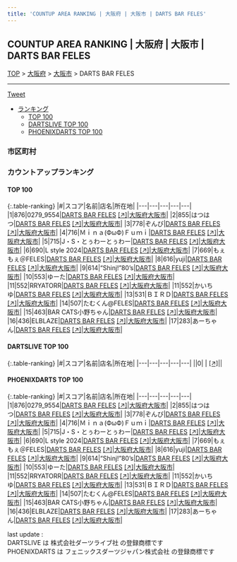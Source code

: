 ```yaml
---
title: 'COUNTUP AREA RANKING | 大阪府 | 大阪市 | DARTS BAR FELES'
---
```

## COUNTUP AREA RANKING | 大阪府 | 大阪市 | DARTS BAR FELES

[TOP](/darts/rank/) > [大阪府](/darts/rank/大阪府/) > [大阪市](/darts/rank/大阪府/大阪市/) > DARTS BAR FELES

___

<a href="https://twitter.com/share?ref_src=twsrc%5Etfw" data-text="COUNTUP AREA RANKING | 大阪府大阪市DARTS BAR FELES" class="twitter-share-button" data-hashtags="DARTSLIVE,PHOENIXDARTS,darts,ダーツ" data-show-count="false">Tweet</a>

* [ランキング](#カウントアップランキング)
    * [TOP 100](#top-100)
    * [DARTSLIVE TOP 100](#dartslive-top-100)
    * [PHOENIXDARTS TOP 100](#phoenixdarts-top-100)

### 市区町村

<ul>

</ul>

### カウントアップランキング

#### TOP 100



{:.table-ranking}
|#|スコア|名前|店名|所在地|
|---|---|---|---|---|
|1|876|<span class="rank-name-pd">0279_9554</span>|<a href="/darts/rank/shops/92076.html">DARTS BAR FELES</a> <a href="https://vs.phoenixdarts.com/jp/shop/shopDetailInfo/s_92076?s_seq=92076">[↗]</a>|<a href="/darts/rank/大阪府/大阪市">大阪府大阪市</a>|
|2|855|<span class="rank-name-pd">はつはつ</span>|<a href="/darts/rank/shops/92076.html">DARTS BAR FELES</a> <a href="https://vs.phoenixdarts.com/jp/shop/shopDetailInfo/s_92076?s_seq=92076">[↗]</a>|<a href="/darts/rank/大阪府/大阪市">大阪府大阪市</a>|
|3|778|<span class="rank-name-pd">ぞんび</span>|<a href="/darts/rank/shops/92076.html">DARTS BAR FELES</a> <a href="https://vs.phoenixdarts.com/jp/shop/shopDetailInfo/s_92076?s_seq=92076">[↗]</a>|<a href="/darts/rank/大阪府/大阪市">大阪府大阪市</a>|
|4|716|<span class="rank-name-pd">Ｍｉｎａ(ФωФ)Ｆｕｍｉ</span>|<a href="/darts/rank/shops/92076.html">DARTS BAR FELES</a> <a href="https://vs.phoenixdarts.com/jp/shop/shopDetailInfo/s_92076?s_seq=92076">[↗]</a>|<a href="/darts/rank/大阪府/大阪市">大阪府大阪市</a>|
|5|715|<span class="rank-name-pd">J・S・とぅわーとぅわー</span>|<a href="/darts/rank/shops/92076.html">DARTS BAR FELES</a> <a href="https://vs.phoenixdarts.com/jp/shop/shopDetailInfo/s_92076?s_seq=92076">[↗]</a>|<a href="/darts/rank/大阪府/大阪市">大阪府大阪市</a>|
|6|690|<span class="rank-name-pd">L style 2024</span>|<a href="/darts/rank/shops/92076.html">DARTS BAR FELES</a> <a href="https://vs.phoenixdarts.com/jp/shop/shopDetailInfo/s_92076?s_seq=92076">[↗]</a>|<a href="/darts/rank/大阪府/大阪市">大阪府大阪市</a>|
|7|669|<span class="rank-name-pd">もぇもぇ＠FELES</span>|<a href="/darts/rank/shops/92076.html">DARTS BAR FELES</a> <a href="https://vs.phoenixdarts.com/jp/shop/shopDetailInfo/s_92076?s_seq=92076">[↗]</a>|<a href="/darts/rank/大阪府/大阪市">大阪府大阪市</a>|
|8|616|<span class="rank-name-pd">yuji</span>|<a href="/darts/rank/shops/92076.html">DARTS BAR FELES</a> <a href="https://vs.phoenixdarts.com/jp/shop/shopDetailInfo/s_92076?s_seq=92076">[↗]</a>|<a href="/darts/rank/大阪府/大阪市">大阪府大阪市</a>|
|9|614|<span class="rank-name-pd">“Shinj!”80’s</span>|<a href="/darts/rank/shops/92076.html">DARTS BAR FELES</a> <a href="https://vs.phoenixdarts.com/jp/shop/shopDetailInfo/s_92076?s_seq=92076">[↗]</a>|<a href="/darts/rank/大阪府/大阪市">大阪府大阪市</a>|
|10|553|<span class="rank-name-pd">ゆーた</span>|<a href="/darts/rank/shops/92076.html">DARTS BAR FELES</a> <a href="https://vs.phoenixdarts.com/jp/shop/shopDetailInfo/s_92076?s_seq=92076">[↗]</a>|<a href="/darts/rank/大阪府/大阪市">大阪府大阪市</a>|
|11|552|<span class="rank-name-pd">RRYATORR</span>|<a href="/darts/rank/shops/92076.html">DARTS BAR FELES</a> <a href="https://vs.phoenixdarts.com/jp/shop/shopDetailInfo/s_92076?s_seq=92076">[↗]</a>|<a href="/darts/rank/大阪府/大阪市">大阪府大阪市</a>|
|11|552|<span class="rank-name-pd">かいちゆ</span>|<a href="/darts/rank/shops/92076.html">DARTS BAR FELES</a> <a href="https://vs.phoenixdarts.com/jp/shop/shopDetailInfo/s_92076?s_seq=92076">[↗]</a>|<a href="/darts/rank/大阪府/大阪市">大阪府大阪市</a>|
|13|531|<span class="rank-name-pd">ＢＩＲＤ</span>|<a href="/darts/rank/shops/92076.html">DARTS BAR FELES</a> <a href="https://vs.phoenixdarts.com/jp/shop/shopDetailInfo/s_92076?s_seq=92076">[↗]</a>|<a href="/darts/rank/大阪府/大阪市">大阪府大阪市</a>|
|14|507|<span class="rank-name-pd">たむくん@FELES</span>|<a href="/darts/rank/shops/92076.html">DARTS BAR FELES</a> <a href="https://vs.phoenixdarts.com/jp/shop/shopDetailInfo/s_92076?s_seq=92076">[↗]</a>|<a href="/darts/rank/大阪府/大阪市">大阪府大阪市</a>|
|15|463|<span class="rank-name-pd">BAR CATS小野ちゃん</span>|<a href="/darts/rank/shops/92076.html">DARTS BAR FELES</a> <a href="https://vs.phoenixdarts.com/jp/shop/shopDetailInfo/s_92076?s_seq=92076">[↗]</a>|<a href="/darts/rank/大阪府/大阪市">大阪府大阪市</a>|
|16|436|<span class="rank-name-pd">ELBLAZE</span>|<a href="/darts/rank/shops/92076.html">DARTS BAR FELES</a> <a href="https://vs.phoenixdarts.com/jp/shop/shopDetailInfo/s_92076?s_seq=92076">[↗]</a>|<a href="/darts/rank/大阪府/大阪市">大阪府大阪市</a>|
|17|283|<span class="rank-name-pd">あーちゃん</span>|<a href="/darts/rank/shops/92076.html">DARTS BAR FELES</a> <a href="https://vs.phoenixdarts.com/jp/shop/shopDetailInfo/s_92076?s_seq=92076">[↗]</a>|<a href="/darts/rank/大阪府/大阪市">大阪府大阪市</a>|


#### DARTSLIVE TOP 100



{:.table-ranking}
|#|スコア|名前|店名|所在地|
|---|---|---|---|---|
||0|<span class="rank-name-dl"> </span>|<a href="/darts/rank/shops/.html"></a> <a href="">[↗]</a>|<a href="/darts/rank//"></a>|


#### PHOENIXDARTS TOP 100



{:.table-ranking}
|#|スコア|名前|店名|所在地|
|---|---|---|---|---|
|1|876|<span class="rank-name-pd">0279_9554</span>|<a href="/darts/rank/shops/92076.html">DARTS BAR FELES</a> <a href="https://vs.phoenixdarts.com/jp/shop/shopDetailInfo/s_92076?s_seq=92076">[↗]</a>|<a href="/darts/rank/大阪府/大阪市">大阪府大阪市</a>|
|2|855|<span class="rank-name-pd">はつはつ</span>|<a href="/darts/rank/shops/92076.html">DARTS BAR FELES</a> <a href="https://vs.phoenixdarts.com/jp/shop/shopDetailInfo/s_92076?s_seq=92076">[↗]</a>|<a href="/darts/rank/大阪府/大阪市">大阪府大阪市</a>|
|3|778|<span class="rank-name-pd">ぞんび</span>|<a href="/darts/rank/shops/92076.html">DARTS BAR FELES</a> <a href="https://vs.phoenixdarts.com/jp/shop/shopDetailInfo/s_92076?s_seq=92076">[↗]</a>|<a href="/darts/rank/大阪府/大阪市">大阪府大阪市</a>|
|4|716|<span class="rank-name-pd">Ｍｉｎａ(ФωФ)Ｆｕｍｉ</span>|<a href="/darts/rank/shops/92076.html">DARTS BAR FELES</a> <a href="https://vs.phoenixdarts.com/jp/shop/shopDetailInfo/s_92076?s_seq=92076">[↗]</a>|<a href="/darts/rank/大阪府/大阪市">大阪府大阪市</a>|
|5|715|<span class="rank-name-pd">J・S・とぅわーとぅわー</span>|<a href="/darts/rank/shops/92076.html">DARTS BAR FELES</a> <a href="https://vs.phoenixdarts.com/jp/shop/shopDetailInfo/s_92076?s_seq=92076">[↗]</a>|<a href="/darts/rank/大阪府/大阪市">大阪府大阪市</a>|
|6|690|<span class="rank-name-pd">L style 2024</span>|<a href="/darts/rank/shops/92076.html">DARTS BAR FELES</a> <a href="https://vs.phoenixdarts.com/jp/shop/shopDetailInfo/s_92076?s_seq=92076">[↗]</a>|<a href="/darts/rank/大阪府/大阪市">大阪府大阪市</a>|
|7|669|<span class="rank-name-pd">もぇもぇ＠FELES</span>|<a href="/darts/rank/shops/92076.html">DARTS BAR FELES</a> <a href="https://vs.phoenixdarts.com/jp/shop/shopDetailInfo/s_92076?s_seq=92076">[↗]</a>|<a href="/darts/rank/大阪府/大阪市">大阪府大阪市</a>|
|8|616|<span class="rank-name-pd">yuji</span>|<a href="/darts/rank/shops/92076.html">DARTS BAR FELES</a> <a href="https://vs.phoenixdarts.com/jp/shop/shopDetailInfo/s_92076?s_seq=92076">[↗]</a>|<a href="/darts/rank/大阪府/大阪市">大阪府大阪市</a>|
|9|614|<span class="rank-name-pd">“Shinj!”80’s</span>|<a href="/darts/rank/shops/92076.html">DARTS BAR FELES</a> <a href="https://vs.phoenixdarts.com/jp/shop/shopDetailInfo/s_92076?s_seq=92076">[↗]</a>|<a href="/darts/rank/大阪府/大阪市">大阪府大阪市</a>|
|10|553|<span class="rank-name-pd">ゆーた</span>|<a href="/darts/rank/shops/92076.html">DARTS BAR FELES</a> <a href="https://vs.phoenixdarts.com/jp/shop/shopDetailInfo/s_92076?s_seq=92076">[↗]</a>|<a href="/darts/rank/大阪府/大阪市">大阪府大阪市</a>|
|11|552|<span class="rank-name-pd">RRYATORR</span>|<a href="/darts/rank/shops/92076.html">DARTS BAR FELES</a> <a href="https://vs.phoenixdarts.com/jp/shop/shopDetailInfo/s_92076?s_seq=92076">[↗]</a>|<a href="/darts/rank/大阪府/大阪市">大阪府大阪市</a>|
|11|552|<span class="rank-name-pd">かいちゆ</span>|<a href="/darts/rank/shops/92076.html">DARTS BAR FELES</a> <a href="https://vs.phoenixdarts.com/jp/shop/shopDetailInfo/s_92076?s_seq=92076">[↗]</a>|<a href="/darts/rank/大阪府/大阪市">大阪府大阪市</a>|
|13|531|<span class="rank-name-pd">ＢＩＲＤ</span>|<a href="/darts/rank/shops/92076.html">DARTS BAR FELES</a> <a href="https://vs.phoenixdarts.com/jp/shop/shopDetailInfo/s_92076?s_seq=92076">[↗]</a>|<a href="/darts/rank/大阪府/大阪市">大阪府大阪市</a>|
|14|507|<span class="rank-name-pd">たむくん@FELES</span>|<a href="/darts/rank/shops/92076.html">DARTS BAR FELES</a> <a href="https://vs.phoenixdarts.com/jp/shop/shopDetailInfo/s_92076?s_seq=92076">[↗]</a>|<a href="/darts/rank/大阪府/大阪市">大阪府大阪市</a>|
|15|463|<span class="rank-name-pd">BAR CATS小野ちゃん</span>|<a href="/darts/rank/shops/92076.html">DARTS BAR FELES</a> <a href="https://vs.phoenixdarts.com/jp/shop/shopDetailInfo/s_92076?s_seq=92076">[↗]</a>|<a href="/darts/rank/大阪府/大阪市">大阪府大阪市</a>|
|16|436|<span class="rank-name-pd">ELBLAZE</span>|<a href="/darts/rank/shops/92076.html">DARTS BAR FELES</a> <a href="https://vs.phoenixdarts.com/jp/shop/shopDetailInfo/s_92076?s_seq=92076">[↗]</a>|<a href="/darts/rank/大阪府/大阪市">大阪府大阪市</a>|
|17|283|<span class="rank-name-pd">あーちゃん</span>|<a href="/darts/rank/shops/92076.html">DARTS BAR FELES</a> <a href="https://vs.phoenixdarts.com/jp/shop/shopDetailInfo/s_92076?s_seq=92076">[↗]</a>|<a href="/darts/rank/大阪府/大阪市">大阪府大阪市</a>|


<div class="footer border-top border-gray-light mt-5 pt-3 text-right text-gray">
    last update : <span style="font-weight: italic" id="foot_last_modified"></span><br />
    DARTSLIVE は 株式会社ダーツライブ社 の登録商標です<br />
    PHOENIXDARTS は フェニックスダーツジャパン株式会社 の登録商標です<br />
</div>

<script src="https://cdnjs.cloudflare.com/ajax/libs/jquery.tablesorter/2.31.3/js/jquery.tablesorter.min.js" integrity="sha512-qzgd5cYSZcosqpzpn7zF2ZId8f/8CHmFKZ8j7mU4OUXTNRd5g+ZHBPsgKEwoqxCtdQvExE5LprwwPAgoicguNg==" crossorigin="anonymous" referrerpolicy="no-referrer"></script>
<link rel="stylesheet" href="https://cdnjs.cloudflare.com/ajax/libs/jquery.tablesorter/2.31.3/css/theme.default.min.css" integrity="sha512-wghhOJkjQX0Lh3NSWvNKeZ0ZpNn+SPVXX1Qyc9OCaogADktxrBiBdKGDoqVUOyhStvMBmJQ8ZdMHiR3wuEq8+w==" crossorigin="anonymous" referrerpolicy="no-referrer" />
<script>
$(function() {
    $(".table-ranking").tablesorter({sortList:[[0, 0]]});
    $("#foot_last_modified").text(formatDate(new Date(document.lastModified), 'yyyy-MM-dd HH:mm:ss'));
});
</script>

<script async src="https://platform.twitter.com/widgets.js" charset="utf-8"></script>